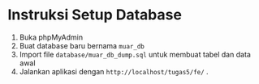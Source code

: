# Instruksi Setup Database

1. Buka phpMyAdmin
2. Buat database baru bernama `muar_db`
3. Import file `database/muar_db_dump.sql` untuk membuat tabel dan data awal
4. Jalankan aplikasi dengan `http://localhost/tugas5/fe/` .
